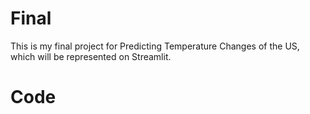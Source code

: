 # Final
This is my final project for Predicting Temperature Changes of the US, which will be represented on Streamlit.

# Code
